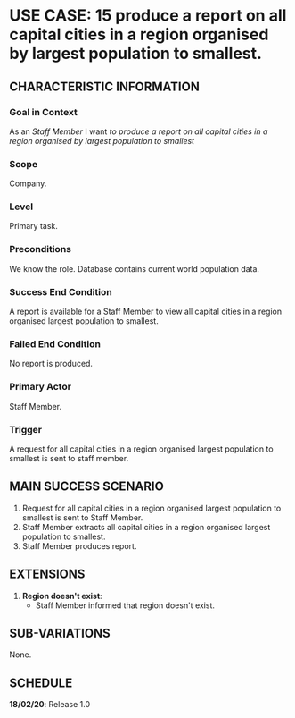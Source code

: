 # USE CASE: 15 produce a report on all capital cities in a region organised by largest population to smallest.

## CHARACTERISTIC INFORMATION

### Goal in Context

As an *Staff Member* I want *to produce a report on all capital cities in a region organised by largest population to smallest*

### Scope

Company.

### Level

Primary task.

### Preconditions

We know the role.  Database contains current world population data.

### Success End Condition

A report is available for a Staff Member to view all capital cities in a region organised largest population to smallest.

### Failed End Condition

No report is produced.

### Primary Actor

Staff Member.

### Trigger

A request for all capital cities in a region organised largest population to smallest is sent to staff member.

## MAIN SUCCESS SCENARIO

1. Request for all capital cities in a region organised largest population to smallest is sent to Staff Member.
2. Staff Member extracts all capital cities in a region organised largest population to smallest.
3. Staff Member produces report.

## EXTENSIONS

1. **Region doesn't exist**:
    - Staff Member informed that region doesn't exist.

## SUB-VARIATIONS

None.

## SCHEDULE

**18/02/20**: Release 1.0